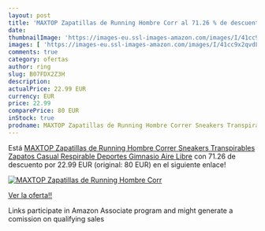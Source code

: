 ```yaml
---
layout: post
title: 'MAXTOP Zapatillas de Running Hombre Corr al 71.26 % de descuento'
date: 
thumbnailImage: 'https://images-eu.ssl-images-amazon.com/images/I/41cc9x2qvdL._SL200_.jpg'
images: [ 'https://images-eu.ssl-images-amazon.com/images/I/41cc9x2qvdL._SL200_.jpg' ]
comments: true
category: ofertas
author: ring
slug: B07FDX2Z3H
description:
actualPrice: 22.99 EUR
currency: EUR
price: 22.99
comparePrice: 80 EUR
inStock: true
prodname: MAXTOP Zapatillas de Running Hombre Correr Sneakers Transpirables Zapatos Casual Respirable Deportes Gimnasio Aire Libre
---
```


Está [MAXTOP Zapatillas de Running Hombre Correr Sneakers Transpirables Zapatos Casual Respirable Deportes Gimnasio Aire Libre](https://www.amazon.es/dp/B07FDX2Z3H/?tag=tolees-21) con 71.26 de descuento por 22.99 EUR (original: 80 EUR) en el siguiente enlace!

[![MAXTOP Zapatillas de Running Hombre Corr](https://images-eu.ssl-images-amazon.com/images/I/41cc9x2qvdL._SL200_.jpg)](https://www.amazon.es/dp/B07FDX2Z3H/?tag=tolees-21)

[Ver la oferta!!](https://www.amazon.es/dp/B07FDX2Z3H/?tag=tolees-21)

Links participate in Amazon Associate program and might generate a comission on qualifying sales


